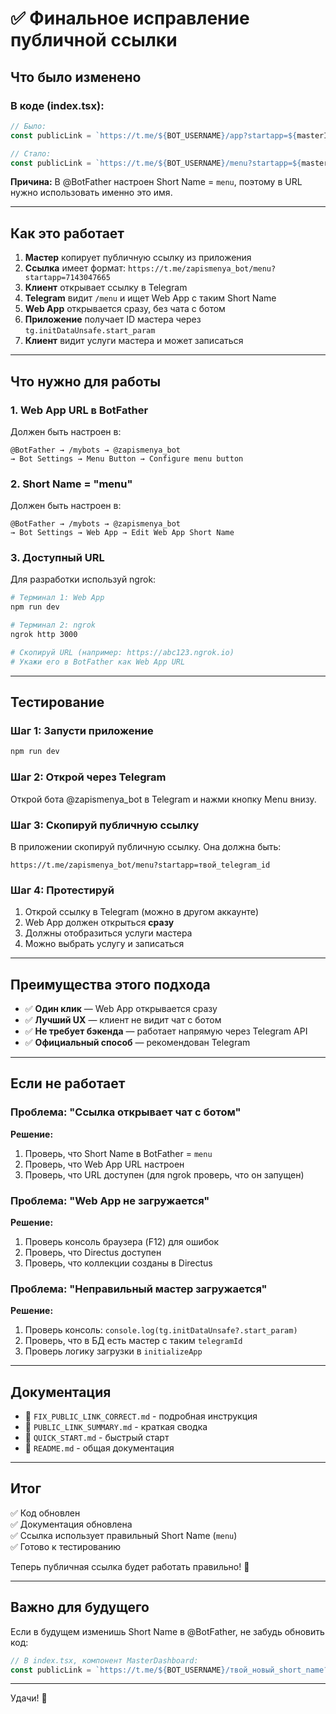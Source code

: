 # ✅ Финальное исправление публичной ссылки

## Что было изменено

### В коде (index.tsx):

```typescript
// Было:
const publicLink = `https://t.me/${BOT_USERNAME}/app?startapp=${masterId}`;

// Стало:
const publicLink = `https://t.me/${BOT_USERNAME}/menu?startapp=${masterId}`;
```

**Причина:** В @BotFather настроен Short Name = `menu`, поэтому в URL нужно использовать именно это имя.

---

## Как это работает

1. **Мастер** копирует публичную ссылку из приложения
2. **Ссылка** имеет формат: `https://t.me/zapismenya_bot/menu?startapp=7143047665`
3. **Клиент** открывает ссылку в Telegram
4. **Telegram** видит `/menu` и ищет Web App с таким Short Name
5. **Web App** открывается сразу, без чата с ботом
6. **Приложение** получает ID мастера через `tg.initDataUnsafe.start_param`
7. **Клиент** видит услуги мастера и может записаться

---

## Что нужно для работы

### 1. Web App URL в BotFather

Должен быть настроен в:
```
@BotFather → /mybots → @zapismenya_bot
→ Bot Settings → Menu Button → Configure menu button
```

### 2. Short Name = "menu"

Должен быть настроен в:
```
@BotFather → /mybots → @zapismenya_bot
→ Bot Settings → Web App → Edit Web App Short Name
```

### 3. Доступный URL

Для разработки используй ngrok:
```bash
# Терминал 1: Web App
npm run dev

# Терминал 2: ngrok
ngrok http 3000

# Скопируй URL (например: https://abc123.ngrok.io)
# Укажи его в BotFather как Web App URL
```

---

## Тестирование

### Шаг 1: Запусти приложение

```bash
npm run dev
```

### Шаг 2: Открой через Telegram

Открой бота @zapismenya_bot в Telegram и нажми кнопку Menu внизу.

### Шаг 3: Скопируй публичную ссылку

В приложении скопируй публичную ссылку. Она должна быть:
```
https://t.me/zapismenya_bot/menu?startapp=твой_telegram_id
```

### Шаг 4: Протестируй

1. Открой ссылку в Telegram (можно в другом аккаунте)
2. Web App должен открыться **сразу**
3. Должны отобразиться услуги мастера
4. Можно выбрать услугу и записаться

---

## Преимущества этого подхода

- ✅ **Один клик** — Web App открывается сразу
- ✅ **Лучший UX** — клиент не видит чат с ботом
- ✅ **Не требует бэкенда** — работает напрямую через Telegram API
- ✅ **Официальный способ** — рекомендован Telegram

---

## Если не работает

### Проблема: "Ссылка открывает чат с ботом"

**Решение:**
1. Проверь, что Short Name в BotFather = `menu`
2. Проверь, что Web App URL настроен
3. Проверь, что URL доступен (для ngrok проверь, что он запущен)

### Проблема: "Web App не загружается"

**Решение:**
1. Проверь консоль браузера (F12) для ошибок
2. Проверь, что Directus доступен
3. Проверь, что коллекции созданы в Directus

### Проблема: "Неправильный мастер загружается"

**Решение:**
1. Проверь консоль: `console.log(tg.initDataUnsafe?.start_param)`
2. Проверь, что в БД есть мастер с таким `telegramId`
3. Проверь логику загрузки в `initializeApp`

---

## Документация

- 📄 `FIX_PUBLIC_LINK_CORRECT.md` - подробная инструкция
- 📄 `PUBLIC_LINK_SUMMARY.md` - краткая сводка
- 📄 `QUICK_START.md` - быстрый старт
- 📄 `README.md` - общая документация

---

## Итог

✅ Код обновлен  
✅ Документация обновлена  
✅ Ссылка использует правильный Short Name (`menu`)  
✅ Готово к тестированию  

Теперь публичная ссылка будет работать правильно! 🎉

---

## Важно для будущего

Если в будущем изменишь Short Name в @BotFather, не забудь обновить код:

```typescript
// В index.tsx, компонент MasterDashboard:
const publicLink = `https://t.me/${BOT_USERNAME}/твой_новый_short_name?startapp=${masterId}`;
```

---

Удачи! 🚀
